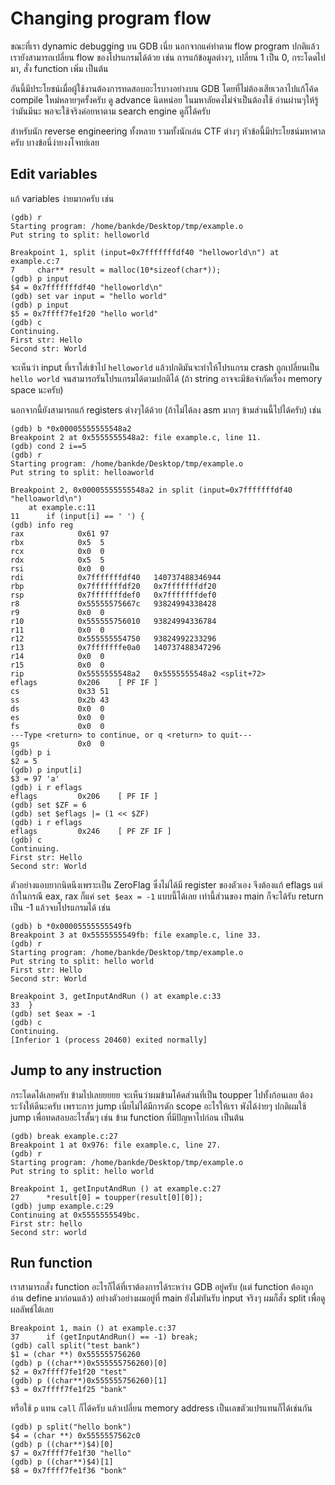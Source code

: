 # Changing program flow

ขณะที่เรา dynamic debugging บน GDB เนี่ย นอกจากแค่ทำตาม flow program ปกติแล้ว เรายังสามารถเปลี่ยน flow ของโปรแกรมได้ด้วย เช่น การแก้ข้อมูลต่างๆ, เปลี่ยน 1 เป็น 0, กระโดดไปมา, สั่ง function เพิ่ม เป็นต้น  

อันนี้มีประโยชน์เมื่อผู้ใช้งานต้องการทดสอบอะไรบางอย่างบน GDB โดยที่ไม่ต้องเสียเวลาไปแก้โค้ด compile ใหม่หลายๆครั้งครับ ดู advance นิดหน่อย ในมหาลัยคงไม่จำเป็นต้องใช้ อ่านผ่านๆให้รู้ว่ามันมีนะ พอจะใช้จริงค่อยหาตาม search engine ดูก็ได้ครับ  

สำหรับนัก reverse engineering ทั้งหลาย รวมทั้งนักเล่น CTF ต่างๆ หัวข้อนี้มีประโยชน์มหาศาลครับ บางข้อนี่ง่ายงงโจทย์เลย  

## Edit variables

แก้ variables ง่ายมากครับ เช่น

```
(gdb) r
Starting program: /home/bankde/Desktop/tmp/example.o
Put string to split: helloworld

Breakpoint 1, split (input=0x7fffffffdf40 "helloworld\n") at example.c:7
7	  char** result = malloc(10*sizeof(char*));
(gdb) p input
$4 = 0x7fffffffdf40 "helloworld\n"
(gdb) set var input = "hello world"
(gdb) p input
$5 = 0x7ffff7fe1f20 "hello world"
(gdb) c
Continuing.
First str: Hello
Second str: World
```

จะเห็นว่า input ที่เราใส่เข้าไป `helloworld` แล้วปกติมันจะทำให้โปรแกรม crash ถูกเปลี่ยนเป็น `hello world` จนสามารถรันโปรแกรมได้ตามปกติได้ (ถ้า string อาจจะมีข้อจำกัดเรื่อง memory space นะครับ)

นอกจากนี้ยังสามารถแก้ registers ต่างๆได้ด้วย (ถ้าไม่ได้ลง asm มากๆ ข้ามส่วนนี้ไปได้ครับ) เช่น

```
(gdb) b *0x00005555555548a2
Breakpoint 2 at 0x5555555548a2: file example.c, line 11.
(gdb) cond 2 i==5
(gdb) r
Starting program: /home/bankde/Desktop/tmp/example.o
Put string to split: helloaworld

Breakpoint 2, 0x00005555555548a2 in split (input=0x7fffffffdf40 "helloaworld\n")
    at example.c:11
11	    if (input[i] == ' ') {
(gdb) info reg
rax            0x61	97
rbx            0x5	5
rcx            0x0	0
rdx            0x5	5
rsi            0x0	0
rdi            0x7fffffffdf40	140737488346944
rbp            0x7fffffffdf20	0x7fffffffdf20
rsp            0x7fffffffdef0	0x7fffffffdef0
r8             0x55555575667c	93824994338428
r9             0x0	0
r10            0x555555756010	93824994336784
r11            0x0	0
r12            0x555555554750	93824992233296
r13            0x7fffffffe0a0	140737488347296
r14            0x0	0
r15            0x0	0
rip            0x5555555548a2	0x5555555548a2 <split+72>
eflags         0x206	[ PF IF ]
cs             0x33	51
ss             0x2b	43
ds             0x0	0
es             0x0	0
fs             0x0	0
---Type <return> to continue, or q <return> to quit---
gs             0x0	0
(gdb) p i
$2 = 5
(gdb) p input[i]
$3 = 97 'a'
(gdb) i r eflags
eflags         0x206	[ PF IF ]
(gdb) set $ZF = 6
(gdb) set $eflags |= (1 << $ZF)
(gdb) i r eflags
eflags         0x246	[ PF ZF IF ]
(gdb) c
Continuing.
First str: Hello
Second str: World
```

ตัวอย่างแอบยากนิดนึงเพราะเป็น ZeroFlag ซึ่งไม่ได้มี register ของตัวเอง จึงต้องแก้ eflags แต่ถ้าในกรณี eax, rax ก็แค่ `set $eax = -1` แบบนี้ได้เลย เท่านี้ส่วนของ main ก็จะได้รับ return เป็น -1 แล้วจบโปรแกรมได้ เช่น

```
(gdb) b *0x00005555555549fb
Breakpoint 3 at 0x5555555549fb: file example.c, line 33.
(gdb) r
Starting program: /home/bankde/Desktop/tmp/example.o
Put string to split: hello world
First str: Hello
Second str: World

Breakpoint 3, getInputAndRun () at example.c:33
33	}
(gdb) set $eax = -1
(gdb) c
Continuing.
[Inferior 1 (process 20460) exited normally]
```

## Jump to any instruction

กระโดดได้เลยครับ ข้ามไปเลยยยยย จะเห็นว่าผมข้ามโค้ดส่วนที่เป็น toupper ไปทั้งก้อนเลย ต้องระวังให้ดีนะครับ เพราะการ jump เนี่ยไม่ได้มีการดัก scope อะไรให้เรา พังได้ง่ายๆ ปกติผมใช้ jump เพื่อทดสอบอะไรสั้นๆ เช่น ข้าม function ที่มีปัญหาไปก่อน เป็นต้น

```
(gdb) break example.c:27
Breakpoint 1 at 0x976: file example.c, line 27.
(gdb) r
Starting program: /home/bankde/Desktop/tmp/example.o
Put string to split: hello world

Breakpoint 1, getInputAndRun () at example.c:27
27	    *result[0] = toupper(result[0][0]);
(gdb) jump example.c:29
Continuing at 0x5555555549bc.
First str: hello
Second str: world
```

## Run function

เราสามารถสั่ง function อะไรก็ได้ที่เราต้องการได้ระหว่าง GDB อยู่ครับ (แต่ function ต้องถูกอ่าน define มาก่อนแล้ว) อย่างตัวอย่างผมอยู่ที่ main ยังไม่ทันรับ input จริงๆ ผมก็สั่ง split เพื่อดูผลลัพธ์ได้เลย  

```
Breakpoint 1, main () at example.c:37
37	    if (getInputAndRun() == -1) break;
(gdb) call split("test bank")
$1 = (char **) 0x555555756260
(gdb) p ((char**)0x555555756260)[0]
$2 = 0x7ffff7fe1f20 "test"
(gdb) p ((char**)0x555555756260)[1]
$3 = 0x7ffff7fe1f25 "bank"
```

หรือใช้ `p` แทน `call` ก็ได้ครับ แล้วเปลี่ยน memory address เป็นเลขตัวแปรแทนก็ได้เช่นกัน  

```
(gdb) p split("hello bonk")
$4 = (char **) 0x5555557562c0
(gdb) p ((char**)$4)[0]
$7 = 0x7ffff7fe1f30 "hello"
(gdb) p ((char**)$4)[1]
$8 = 0x7ffff7fe1f36 "bonk"
```
